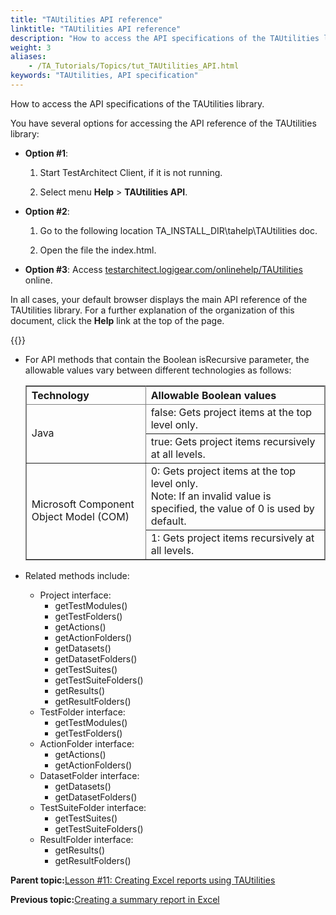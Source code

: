 ```yaml
--- 
title: "TAUtilities API reference"
linktitle: "TAUtilities API reference"
description: "How to access the API specifications of the TAUtilities library."
weight: 3
aliases: 
    - /TA_Tutorials/Topics/tut_TAUtilities_API.html
keywords: "TAUtilities, API specification"
---
```


How to access the API specifications of the TAUtilities library.

You have several options for accessing the API reference of the TAUtilities library:

-   **Option \#1**:

    1.  Start TestArchitect Client, if it is not running.

    2.  Select menu **Help** \> **TAUtilities API**.

-   **Option \#2**:

    1.  Go to the following location TA\_INSTALL\_DIR\\tahelp\\TAUtilities doc.

    2.  Open the file the index.html.

-   **Option \#3**: Access [testarchitect.logigear.com/onlinehelp/TAUtilities](http://testarchitect.logigear.com/onlinehelp/TAUtilities/index.html) online.


In all cases, your default browser displays the main API reference of the TAUtilities library. For a further explanation of the organization of this document, click the **Help** link at the top of the page.

{{<important>}}

-   For API methods that contain the Boolean isRecursive parameter, the allowable values vary between different technologies as follows:

    <table cellpadding="4" cellspacing="0" summary="" id="task_rll_xfl_rm__table_zhg_3fz_tv" class="table" frame="border" border="1" rules="all"><colgroup><col style="width:40%"><col style="width:60%"></colgroup><thead class="thead" style="text-align:left;">                                    <tr>                                        <th class="entry nocellnorowborder" id="d903556e148">Technology</th>                                        <th class="entry cell-norowborder" id="d903556e151">Allowable Boolean values</th>                                    </tr>                                </thead><tbody class="tbody">                                    <tr>                                        <td class="entry nocellnorowborder" rowspan="2" headers="d903556e148 ">Java</td>                                        <td class="entry cell-norowborder" headers="d903556e151 "><span class="keyword option">false</span>:                                                <span class="ph" id="task_rll_xfl_rm__ph.False">Gets project items at the top level                                                only.</span></td>                                    </tr>                                    <tr>                                        <td class="entry cell-norowborder" headers="d903556e151 "><span class="keyword option">true</span>:                                                <span class="ph" id="task_rll_xfl_rm__ph.True">Gets project items recursively at all                                                levels.</span></td>                                    </tr>                                    <tr>                                        <td class="entry nocellnorowborder" rowspan="2" headers="d903556e148 ">Microsoft Component Object Model                                            (COM)</td>                                        <td class="entry cell-norowborder" headers="d903556e151 "><span class="keyword option">0</span>: <span class="ph">Gets project items at the top level                                                only.</span>                                            <div class="note note"><span class="notetitle">Note:</span> If an invalid value is specified, the                                                value of 0 is used by default.</div></td>                                    </tr>                                    <tr>                                        <td class="entry cellrowborder" headers="d903556e151 "><span class="keyword option">1</span>: <span class="ph">Gets project items recursively at all                                                levels.</span></td>                                    </tr>                                </tbody></table>

-   Related methods include:
    -   Project interface:
        -   getTestModules\(\)
        -   getTestFolders\(\)
        -   getActions\(\)
        -   getActionFolders\(\)
        -   getDatasets\(\)
        -   getDatasetFolders\(\)
        -   getTestSuites\(\)
        -   getTestSuiteFolders\(\)
        -   getResults\(\)
        -   getResultFolders\(\)
    -   TestFolder interface:
        -   getTestModules\(\)
        -   getTestFolders\(\)
    -   ActionFolder interface:
        -   getActions\(\)
        -   getActionFolders\(\)
    -   DatasetFolder interface:
        -   getDatasets\(\)
        -   getDatasetFolders\(\)
    -   TestSuiteFolder interface:
        -   getTestSuites\(\)
        -   getTestSuiteFolders\(\)
    -   ResultFolder interface:
        -   getResults\(\)
        -   getResultFolders\(\)

**Parent topic:**[Lesson \#11: Creating Excel reports using TAUtilities](/testarchitect-tutorial/part-3-extending-testarchitect/lesson-11-creating-excel-reports-using-tautilities/)

**Previous topic:**[Creating a summary report in Excel](/testarchitect-tutorial/part-3-extending-testarchitect/lesson-11-creating-excel-reports-using-tautilities/creating-a-summary-report-in-excel/)

